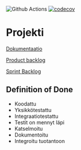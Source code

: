 ![Github Actions](https://github.com/HoolaBoola/ohtu-miniprojekti/workflows/Java%20CI%20with%20Gradle/badge.svg)
[![codecov](https://codecov.io/gh/HoolaBoola/ohtu-miniprojekti/branch/main/graph/badge.svg?token=OkQ6MbteWP)](https://codecov.io/gh/HoolaBoola/ohtu-miniprojekti)

# Projekti

[Dokumentaatio](https://docs.google.com/document/d/1qWiSJlG732LREPr8bS2mVURYB_NPm3fy9u_7AJ8n1g0/edit?usp=sharing)

[Product backlog](https://docs.google.com/spreadsheets/d/1UFZhNW9bPXnuyy8PhZKPM4rtDv5bZwuUcMMI8oJrBF4/edit#gid=701303499)

[Sprint Backlog](https://docs.google.com/spreadsheets/d/1UFZhNW9bPXnuyy8PhZKPM4rtDv5bZwuUcMMI8oJrBF4/edit#gid=0)

## Definition of Done

* Koodattu
* Yksikkötestattu
* Integraatiotestattu
* Testit on mennyt läpi
* Katselmoitu
* Dokumentoitu
* Integroitu tuotantoon


